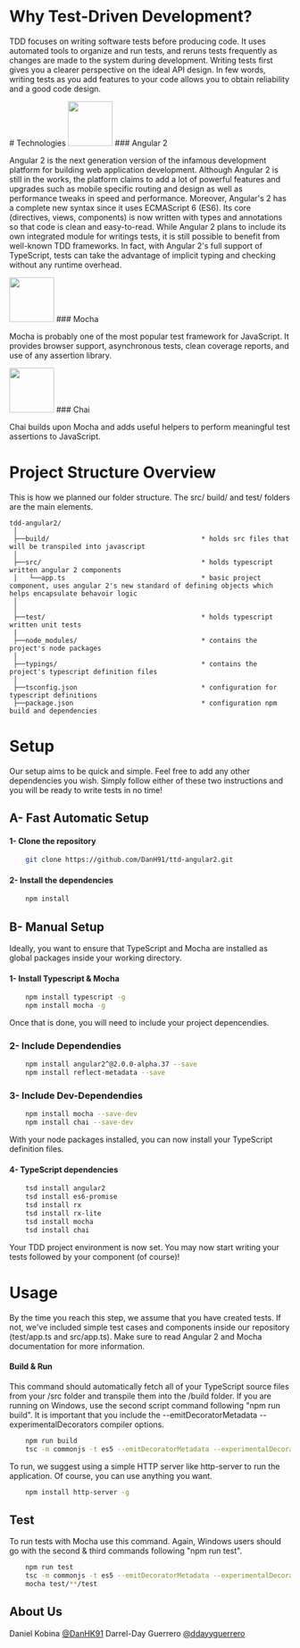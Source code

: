 # Why Test-Driven Development?
<p>
TDD focuses on writing software tests before producing code. It uses automated tools to organize and run tests, and reruns tests frequently as changes are made
to the system during development.
Writing tests first gives you a clearer perspective on the ideal API design.
In few words, writing tests as you add features to your code allows you to obtain reliability and a good code design.
</p>
# Technologies

<img src="https://avatars0.githubusercontent.com/u/139426?v=3&s=400" width="80" height="80"/>
### Angular 2 
<p>
Angular 2 is the next generation version of the infamous development platform for building web application development. Although Angular 2 is still in the works, the platform claims to add a lot of powerful features and upgrades 
such as mobile specific routing and design as well as performance tweaks in speed and performance. Moreover, Angular's 2 has a complete new syntax since it uses ECMAScript 6 (ES6). Its core (directives, views, components) is now written with types and annotations so 
that code is clean and easy-to-read. While Angular 2 plans to include its own integrated module for writings tests, it is still possible to benefit from well-known
TDD frameworks. In fact, with Angular 2's full support of TypeScript, tests can take the advantage of implicit typing and checking without any runtime overhead.
</p>

<img src="https://cdn1.slant.co/11196-thumb.png" width="80" height="80"/>
### Mocha
<p> Mocha is probably one of the most popular test framework for JavaScript. It provides browser support, asynchronous tests, clean coverage reports, and use of any assertion library.</p>

<img src="http://chaijs.com/public/img/chai-logo.png" width="80" height="80"/>
### Chai
<p> Chai builds upon Mocha and adds useful helpers to perform meaningful test assertions to JavaScript.</p>

# Project Structure Overview

This is how we planned our folder structure. The src/ build/ and test/ folders are the main elements. 
```
tdd-angular2/
 │
 ├──build/										* holds src files that will be transpiled into javascript                             
 │   
 ├──src/                    					* holds typescript written angular 2 components
 │   └──app.ts            						* basic project component, uses angular 2's new standard of defining objects which helps encapsulate behavoir logic 
 │     		   
 │   
 ├──test/                   					* holds typescript written unit tests
 |
 ├──node_modules/           					* contains the project's node packages            
 │
 ├──typings/                					* contains the project's typescript definition files                   
 │	   
 ├──tsconfig.json								* configuration for typescript definitions
 ├──package.json								* configuration npm build and dependencies
```
# Setup

Our setup aims to be quick and simple. Feel free to add any other dependencies you wish. Simply follow either of these two instructions and you will be ready to write tests in no time!

## A- Fast Automatic Setup

#### 1- Clone the repository
```bash
	git clone https://github.com/DanH91/ttd-angular2.git
```

#### 2- Install the dependencies
```bash
	npm install
```

## B- Manual Setup

Ideally, you want to ensure that TypeScript and Mocha are installed as global packages inside your working directory.

#### 1- Install Typescript & Mocha
```bash
	npm install typescript -g
	npm install mocha -g
```
Once that is done, you will need to include your project depencendies.

### 2- Include Dependendies
```bash
	npm install angular2^@2.0.0-alpha.37 --save
	npm install reflect-metadata --save
```

### 3- Include Dev-Dependendies
```bash
	npm install mocha --save-dev
	npm install chai --save-dev
```

With your node packages installed, you can now install your TypeScript definition files.

#### 4- TypeScript dependencies
```bash
	tsd install angular2
	tsd install es6-promise
	tsd install rx
	tsd install rx-lite
	tsd install mocha
	tsd install chai
```
Your TDD project environment is now set. You may now start writing your tests followed by your component (of course)!

# Usage

By the time you reach this step, we assume that you have created tests. If not, we've included simple test cases and components inside our repository (test/app.ts and src/app.ts). Make sure to read Angular 2 and Mocha documentation for more information.

#### Build & Run 

This command should automatically fetch all of your TypeScript source files from your /src folder and transpile them into the /build folder. If you are running on Windows, use the second script command following "npm run build". 
It is important that you include the --emitDecoratorMetadata --experimentalDecorators compiler options.

```bash
	npm run build
	tsc -m commonjs -t es5 --emitDecoratorMetadata --experimentalDecorators src/[filename].ts --outDir build/ 
```

To run, we suggest using a simple HTTP server like http-server to run the application. Of course, you can use anything you want.
```bash  
	npm install http-server -g
```
## Test
To run tests with Mocha use this command. Again, Windows users should go with the second & third commands following "npm run test".
```bash
	npm run test
	tsc -m commonjs -t es5 --emitDecoratorMetadata --experimentalDecorators src/*.ts --outDir build/
	mocha test/**/test
```

## About Us

Daniel Kobina [@DanHK91](https://twitter.com/DanHK91 "Title")
Darrel-Day Guerrero [@ddayyguerrero](https://twitter.com/ddayyguerrero "Title")